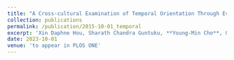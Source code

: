```yaml
---
title: "A Cross-cultural Examination of Temporal Orientation Through Everyday Language on Social Media"
collection: publications
permalink: /publication/2015-10-01_temporal
excerpt: 'Xin Daphne Hou, Sharath Chandra Guntuku, **Young-Min Cho**, Garrick Sherman, Tingdan Zhang, Mingyang Li, Lyle Ungar, Louis Tay'
date: 2023-10-01
venue: 'to appear in PLOS ONE'
---
```

